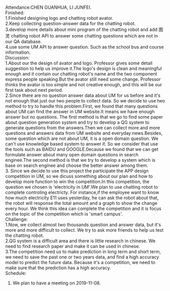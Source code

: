 Attendance:CHEN GUANHUA, LI JUNFEI.   
Finished:   
1.Finished designing logo and chatting robot avator.  
2.Keep collecting question-answer data for the chatting robot.  
3.develop more details about mini program of the chatting robot and add 图灵 chatting robot API to answer some chatting questions which are not in our QA database.   
4.use some UM API to answer question. Such as the school bus and course information.  
Discussion:   
1.About our the design of avator and logo. Professor gives some detail suggestion to help us improve it.The logo's design is clean and meaningful enough and it contain our chatting robot's name and the two component express people speaking.But the avator still need some change. Professor thinks the avator is too simple and not creative enough, and this will be our first task about next period.    
2.Since there are no question answer data about UM for us before and it's not enough that just our two people to collect data. So we decide to use two method to try to handle this problem.First, we found that many questions about UM can find the answer in UM website.It means we have enough answer but no questions. The first method is that we go to find some paper about question generation system and try to develop a QG system to generate questions from the answers.Then we can collect more and more questions and answers data from UM website and everyday news.Besides, some question which are not about UM, it is a open domain question. We can't use knowledge based system to answer it. So we consider that use the tools such as BAIDU and GOOGLE.0ecause we found that we can get formulate answer about many open domain questions in search enginee.The second method is that we try to develop a system which is base on search enginee and choose the better answer among them.    
3. Since we decide to use this project the participate the APP design competition in UM, so we dicuss something about our plan and how to develop more function to win the competition.In this competition, the question we chosen is 'electricity in UM'.We plan to use chatting robot to complete controling electricty. For instance,if the employee want to know how much electricity E11 uses yesterday, he can ask the robot about that, the robot will response the total amount and a graph to show the change every hour. We think this idea can complete the competition and it is focus on the topic of the competition which is 'smart campus'.   
Challenge:  
1.Now, we collect almost two thousands question and answer data, but it's more and more difficult to collect. We try to ask more friends to help us test the chatting robot.    
2.QG system is a difficult area and there is little research in chinese. We need to find research paper and make it can be used in chinese.   
3.The competition need us to make prediction in long term and short term, we need to save the past one or two years data, and find a high accuracy model to predict the future data. Because it's a competition, we need to make sure that the prediction has a high accuracy.  
Schedule:   
1. We plan to have a meeting on 2019-11-08. 
